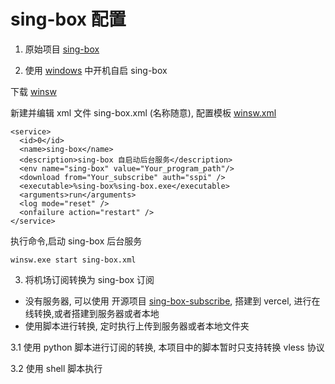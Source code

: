 # sing-box 配置

1. 原始项目 [sing-box](https://sing-box.sagernet.org/zh/)

2. 使用 [windows](https://github.com/winsw/winsw) 中开机自启 sing-box

下载 [winsw](https://github.com/winsw/winsw/releases)

新建并编辑 xml 文件 sing-box.xml (名称随意), 配置模板 [winsw.xml](https://github.com/winsw/winsw#sample-configuration-file)

```
<service>
  <id>0</id>
  <name>sing-box</name>
  <description>sing-box 自启动后台服务</description>
  <env name="sing-box" value="Your_program_path"/>
  <download from="Your_subscribe" auth="sspi" />
  <executable>%sing-box%sing-box.exe</executable>
  <arguments>run</arguments>
  <log mode="reset" />
  <onfailure action="restart" />
</service>
```
执行命令,启动 sing-box 后台服务

``` shell
winsw.exe start sing-box.xml
```

3. 将机场订阅转换为 sing-box 订阅

+ 没有服务器, 可以使用 开源项目 [sing-box-subscribe](https://github.com/Toperlock/sing-box-subscribe), 搭建到 vercel, 进行在线转换,或者搭建到服务器或者本地
+ 使用脚本进行转换, 定时执行上传到服务器或者本地文件夹

3.1 使用 python 脚本进行订阅的转换, 本项目中的脚本暂时只支持转换 vless 协议

3.2 使用 shell 脚本执行
    
